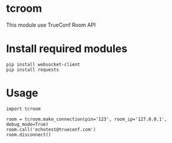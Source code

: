 # tcroom
This module use TrueConf Room API

# Install required modules
```
pip install websocket-client
pip install requests
```

# Usage
```
import tcroom

room = tcroom.make_connection(pin='123', room_ip='127.0.0.1', debug_mode=True)
room.call('echotest@trueconf.com')
room.disconnect()
```
